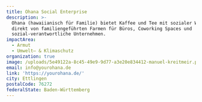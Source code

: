 ```yaml
---
title: Ohana Social Enterprise
description: >-
  Ohana (hawaiianisch für Familie) bietet Kaffee und Tee mit sozialer Wirkung
  direkt von familiengeführten Farmen für Büros, Coworking Spaces und
  sozial-verantwortliche Unternehmen.
impactArea:
  - Armut
  - Umwelt– & Klimaschutz
organization: true
image: /uploads/5e49122a-8c45-49e9-9d77-a3e20e834412-manuel-kreitmeir.png
email: info@yourohana.de
link: 'https://yourohana.de/'
city: Ettlingen
postalCode: 76272
federalState: Baden-Württemberg
---
```

